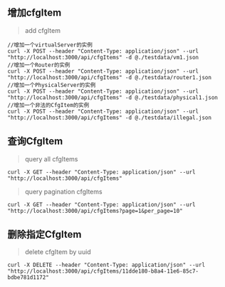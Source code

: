 ## 增加cfgItem

> add cfgItem

```
//增加一个virtualServer的实例
curl -X POST --header "Content-Type: application/json" --url "http://localhost:3000/api/cfgItems" -d @./testdata/vm1.json
//增加一个Router的实例
curl -X POST --header "Content-Type: application/json" --url "http://localhost:3000/api/cfgItems" -d @./testdata/router1.json
//增加一个PhysicalServer的实例
curl -X POST --header "Content-Type: application/json" --url "http://localhost:3000/api/cfgItems" -d @./testdata/physical1.json
//增加一个非法的CfgItem的实例
curl -X POST --header "Content-Type: application/json" --url "http://localhost:3000/api/cfgItems" -d @./testdata/illegal.json

```

## 查询CfgItem

> query all cfgItems

```
curl -X GET --header "Content-Type: application/json" --url "http://localhost:3000/api/cfgItems"
```

> query pagination cfgItems 

```
curl -X GET --header "Content-Type: application/json" --url "http://localhost:3000/api/cfgItems?page=1&per_page=10"
```

## 删除指定CfgItem

> delete cfgItem by uuid 

```
curl -X DELETE --header "Content-Type: application/json" --url "http://localhost:3000/api/cfgItems/11dde180-b8a4-11e6-85c7-bdbe781d1172"
```